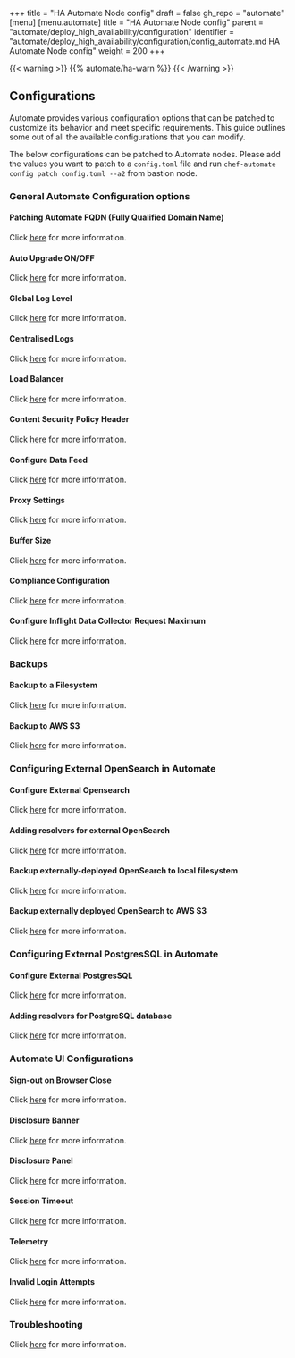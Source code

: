 +++
title = "HA Automate Node config"
draft = false
gh_repo = "automate"
[menu]
  [menu.automate]
    title = "HA Automate Node config"
    parent = "automate/deploy_high_availability/configuration"
    identifier = "automate/deploy_high_availability/configuration/config_automate.md HA Automate Node config"
    weight = 200
+++

{{< warning >}}
{{% automate/ha-warn %}}
{{< /warning >}}

## Configurations

Automate provides various configuration options that can be patched to customize its behavior and meet specific requirements. This guide outlines some out of all the available configurations that you can modify.

The below configurations can be patched to Automate nodes. Please add the values you want to patch to a `config.toml` file and run `chef-automate config patch config.toml --a2` from bastion node.

### General Automate Configuration options

#### Patching Automate FQDN (Fully Qualified Domain Name)

Click [here](/automate/configuration/#chef-automate-fqdn) for more information.

#### Auto Upgrade ON/OFF

Click [here](/automate/configuration/#upgrade-strategy) for more information.

#### Global Log Level

Click [here](/automate/log_management/) for more information.

#### Centralised Logs

Click [here](/automate/centralizing_log/) for more information.

#### Load Balancer

Click [here](/automate/configuration/#load-balancer) for more information.

#### Content Security Policy Header

Click [here](/automate/configuration/#content-security-policy-header) for more information.

#### Configure Data Feed

Click [here](/automate/datafeed/#configuring-global-data-feed-behavior) for more information.

#### Proxy Settings

Click [here](/automate/configuration/#proxy-settings) for more information.

#### Buffer Size

Click [here](/automate/configuration/#buffer-size) for more information.

#### Compliance Configuration

Click [here](/automate/configuration/#compliance-configuration) for more information.

#### Configure Inflight Data Collector Request Maximum

Click [here](/automate/configuration/#configure-inflight-data-collector-request-maximum) for more information.

### Backups

#### Backup to a Filesystem

Click [here](/automate/backup/#backup-to-a-filesystem) for more information.

#### Backup to AWS S3

Click [here](/automate/backup/#backup-to-aws-s3) for more information.

### Configuring External OpenSearch in Automate

#### Configure External Opensearch

Click [here](/automate/install/#configuring-external-opensearch) for more information.

#### Adding resolvers for external OpenSearch

Click [here](/automate/install/#adding-resolvers-for-opensearch) for more information.

#### Backup externally-deployed OpenSearch to local filesystem

Click [here](/automate/install/#backup-externally-deployed-opensearch-to-local-filesystem) for more information.

#### Backup externally deployed OpenSearch to AWS S3

Click [here](/automate/install/#backup-externally-deployed-opensearch-to-aws-s3) for more information.

### Configuring External PostgresSQL in Automate

#### Configure External PostgresSQL

Click [here](/automate/install/#configuring-an-external-postgresql-database) for more information.

#### Adding resolvers for PostgreSQL database

Click [here](/automate/install/#adding-resolvers-for-postgresql-database) for more information.

### Automate UI Configurations

#### Sign-out on Browser Close

Click [here](/automate/configuration/#sign-out-on-browser-close) for more information.

#### Disclosure Banner

Click [here](/automate/configuration/#disclosure-banner) for more information.

#### Disclosure Panel

Click [here](/automate/configuration/#disclosure-panel) for more information.

#### Session Timeout

Click [here](/automate/session_timeout/) for more information.

#### Telemetry

Click [here](/automate/telemetry/) for more information.

#### Invalid Login Attempts

Click [here](/automate/invalid_login_attempts/) for more information.

### Troubleshooting

Click [here](/automate/configuration/#troubleshooting) for more information.
